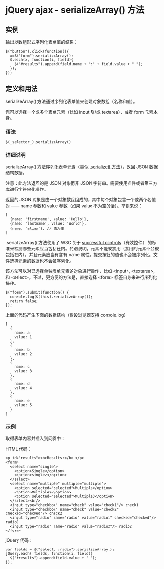 # jQuery ajax - serializeArray() 方法



## 实例

输出以数组形式序列化表单值的结果：

```
$("button").click(function(){
  x=$("form").serializeArray();
  $.each(x, function(i, field){
    $("#results").append(field.name + ":" + field.value + " ");
  });
});

```

## 定义和用法

serializeArray() 方法通过序列化表单值来创建对象数组（名称和值）。

您可以选择一个或多个表单元素（比如 input 及/或 textarea），或者 form 元素本身。

### 语法

```
$(_selector_).serializeArray()
```

### 详细说明

serializeArray() 方法序列化表单元素（类似 [.serialize() 方法](/jquery/ajax_serialize.asp)），返回 JSON 数据结构数据。

注意：此方法返回的是 JSON 对象而非 JSON 字符串。需要使用插件或者第三方库进行字符串化操作。

返回的 JSON 对象是由一个对象数组组成的，其中每个对象包含一个或两个名值对 —— name 参数和 value 参数（如果 value 不为空的话）。举例来说：

```
[ 
  {name: 'firstname', value: 'Hello'}, 
  {name: 'lastname', value: 'World'},
  {name: 'alias'}, // 值为空
]

```

.serializeArray() 方法使用了 W3C 关于 [successful controls](http://www.w3.org/TR/html401/interact/forms.html#h-17.13.2)（有效控件） 的标准来检测哪些元素应当包括在内。特别说明，元素不能被禁用（禁用的元素不会被包括在内），并且元素应当有含有 name 属性。提交按钮的值也不会被序列化。文件选择元素的数据也不会被序列化。

该方法可以对已选择单独表单元素的对象进行操作，比如 &lt;input&gt;, &lt;textarea&gt;, 和 &lt;select&gt;。不过，更方便的方法是，直接选择 &lt;form&gt; 标签自身来进行序列化操作。

```
$("form").submit(function() {
  console.log($(this).serializeArray());
  return false;
});

```

上面的代码产生下面的数据结构（假设浏览器支持 console.log）：

```
[
  {
    name: a
    value: 1
  },
  {
    name: b
    value: 2
  },
  {
    name: c
    value: 3
  },
  {
    name: d
    value: 4
  },
  {
    name: e
    value: 5
  }
]

```

### 示例

取得表单内容并插入到网页中：

HTML 代码：

```
<p id="results"><b>Results:</b> </p>
<form>
  <select name="single">
    <option>Single</option>
    <option>Single2</option>
  </select>
  <select name="multiple" multiple="multiple">
    <option selected="selected">Multiple</option>
    <option>Multiple2</option>
    <option selected="selected">Multiple3</option>
  </select><br/>
  <input type="checkbox" name="check" value="check1"/> check1
  <input type="checkbox" name="check" value="check2" checked="checked"/> check2
  <input type="radio" name="radio" value="radio1" checked="checked"/> radio1
  <input type="radio" name="radio" value="radio2"/> radio2
</form>

```

jQuery 代码：

```
var fields = $("select, :radio").serializeArray();
jQuery.each( fields, function(i, field){
  $("#results").append(field.value + " ");
});

```



